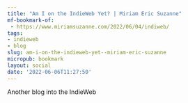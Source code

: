 ```yaml
---
title: "Am I on the IndieWeb Yet? | Miriam Eric Suzanne"
mf-bookmark-of:
 - https://www.miriamsuzanne.com/2022/06/04/indiweb/
tags:
- indieweb
- blog
slug: am-i-on-the-indieweb-yet--miriam-eric-suzanne
micropub: bookmark
layout: social
date: '2022-06-06T11:27:50'
---
```

Another blog  into the IndieWeb